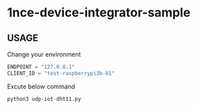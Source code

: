 # 1nce-device-integrator-sample

## USAGE

Change your environment
~~~python
ENDPOINT = "127.0.0.1"
CLIENT_ID = "test-raspberrypi3b-01"
~~~

Excute below command
~~~python
python3 udp-iot-dht11.py
~~~


